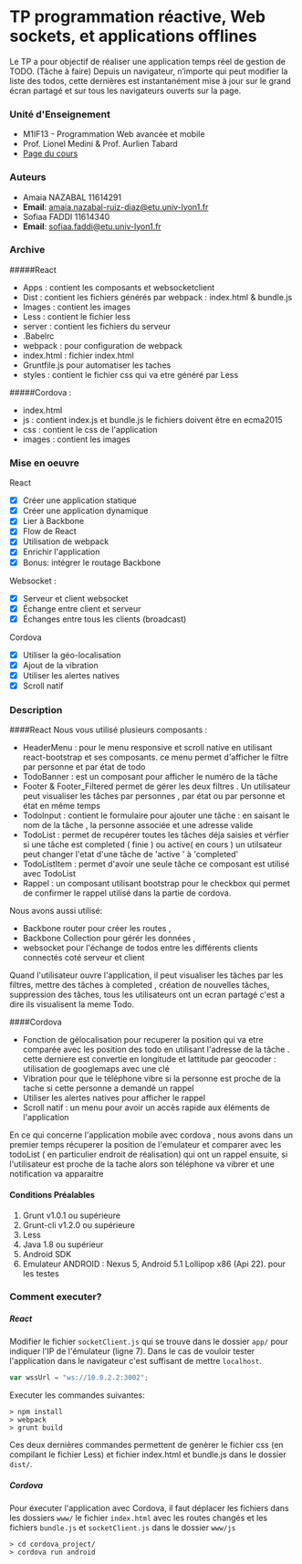 # TP programmation réactive, Web sockets, et applications offlines

Le TP a pour objectif de réaliser une application temps réel de gestion de TODO.
(Tâche à faire)
Depuis un navigateur, n’importe qui peut modifier la liste des todos, 
cette dernières est instantanément mise à jour sur le grand écran partagé
et sur tous les navigateurs ouverts sur la page.

### Unité d'Enseignement
- M1IF13 - Programmation Web avancée et mobile	
- Prof. Lionel Medini & Prof. Aurlien Tabard
- [Page du cours](http://liris.cnrs.fr/lionel.medini/enseignement/M1IF13/)	

### Auteurs

- Amaia NAZABAL 11614291
- **Email**: amaia.nazabal-ruiz-diaz@etu.univ-lyon1.fr
- Sofiaa FADDI 11614340
- **Email**: sofiaa.faddi@etu.univ-lyon1.fr

### Archive
#####React
- Apps : contient les composants et websocketclient
- Dist : contient les fichiers générés par webpack : index.html & bundle.js
- Images : contient les images
- Less : contient le fichier less
- server : contient les fichiers du serveur
- .Babelrc
- webpack : pour configuration de webpack
- index.html : fichier index.html
- Gruntfile.js pour automatiser les taches
- styles : contient le fichier css qui va etre généré par Less

#####Cordova :
- index.html
- js : contient index.js et bundle.js  le fichiers doivent être en ecma2015
- css : contient le css de l'application 
- images : contient les images 
   
### Mise en oeuvre
React 
- [x] Créer une application statique
- [x] Créer une application dynamique
- [x] Lier à Backbone
- [x] Flow de React
- [x] Utilisation de webpack 
- [x] Enrichir l'application
- [x] Bonus: intégrer le routage Backbone

Websocket : 
- [x] Serveur et client websocket
- [x] Échange entre client et serveur
- [x] Échanges entre tous les clients (broadcast)

Cordova
- [x] Utiliser la géo-localisation
- [x] Ajout de la vibration
- [x] Utiliser les alertes natives
- [x] Scroll natif

### Description
####React
Nous vous utilisé plusieurs composants :
- HeaderMenu : pour le menu responsive et scroll native en utilisant react-bootstrap et ses composants.
     ce menu permet d'afficher le filtre par personne et par état de todo
- TodoBanner : est un composant pour afficher le numéro de la tâche
- Footer & Footer_Filtered permet de gérer les deux filtres . Un utilisateur peut visualiser les tâches par personnes , 
    par état ou par personne et état en même temps
- TodoInput : contient le formulaire pour ajouter une tâche : en saisant le nom de la tâche , la personne associée et 
     une adresse valide
- TodoList : permet de recupérer toutes les tâches déja saisies et vérfier si une tâche est completed ( finie ) ou active( en cours )
      un utilsateur peut changer l'etat d'une tâche de 'active ' à 'completed'
- TodoListItem : permet d'avoir une seule tâche ce composant est utilisé avec TodoList
- Rappel : un composant utilisant bootstrap pour le checkbox qui permet de confirmer le rappel utilisé dans
    la partie de cordova.
    
Nous avons aussi utilisé:
- Backbone router pour créer les routes , 
- Backbone Collection pour gérér les données  , 
- websocket pour l'échange de todos entre les différents clients connectés
       coté serveur et client 

Quand l'utilisateur ouvre l'application, il peut visualiser les tâches par les filtres, mettre des tâches à completed , création de nouvelles tâches, suppression des tâches,  tous les utilisateurs ont un ecran partagé c'est a dire ils visualisent la  meme Todo.
    
####Cordova
- Fonction de gélocalisation pour recuperer la position qui va etre comparée avec les position des todo en utilisant l'adresse
   de la tâche . cette derniere est convertie en longitude et lattitude par geocoder : utilisation de googlemaps avec une clé 
- Vibration pour que le téléphone vibre si la personne est proche de la tache  si cette personne a demandé un rappel 
- Utiliser les alertes natives pour afficher le rappel 
- Scroll natif : un menu pour avoir un accès rapide aux éléments de l'application

En ce qui concerne l'application mobile avec cordova , nous avons dans un premier temps récuperer la position de 
l'emulateur et comparer avec les todoList ( en particulier endroit de réalisation) qui ont un rappel ensuite, si 
l'utilisateur est proche de la tache alors son téléphone va vibrer et une notification va apparaitre

#### Conditions Préalables
	
1. Grunt v1.0.1 ou supérieure	
2. Grunt-cli v1.2.0 ou supérieure
3. Less
4. Java 1.8 ou supérieur
5. Android SDK
6. Emulateur ANDROID : Nexus 5, Android 5.1 Lollipop x86 (Api 22). pour les testes 


### Comment executer?	

##### React

Modifier le fichier `socketClient.js` qui se trouve dans le dossier `app/` pour indiquer l'IP de l'émulateur (ligne 7). 
Dans le cas de vouloir tester l'application dans le navigateur c'est suffisant de mettre `localhost`.

```javascript
var wssUrl = "ws://10.0.2.2:3002";
```

Executer les commandes suivantes:
```
> npm install
> webpack
> grunt build
```
Ces deux dernières commandes permettent de genèrer le fichier css (en compilant le fichier Less) et fichier index.html 
et bundle.js dans le dossier `dist/`.

##### Cordova 
Pour éxecuter l'application avec Cordova, il faut déplacer les fichiers dans les dossiers `www/` le fichier `index.html`
avec les routes changés et les fichiers `bundle.js` et `socketClient.js` dans le dossier `www/js`
```
> cd cordova_project/
> cordova run android
```